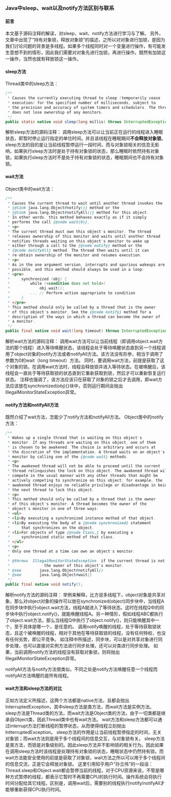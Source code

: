 ### Java中sleep、wait以及notify方法区别与联系

#### 前言

 本文基于源码注释的解读，对sleep、wait、notify方法进行学习与了解。
另外，文章中出现了“持有对象锁，释放对象锁”的描述，之所以对对象进行加锁，是因为我们讨论问题的背景是多线程。如果多个线程同时对一个变量进行操作，有可能发生意想不到的情形，因此我们需要对对象先进行加锁，再进行操作。既然有加锁这一操作，当然也就有释放锁这一操作。



#### sleep方法

Thread类中的sleep方法：

```java
/** 
 * Causes the currently executing thread to sleep (temporarily cease 
 * execution) for the specified number of milliseconds, subject to 
 * the precision and accuracy of system timers and schedulers. The thread 
 * does not lose ownership of any monitors. 
 */  
public static native void sleep(long millis) throws InterruptedException; 
```

解析sleep方法的源码注释：
调用sleep方法可以让当前正在运行的线程进入睡眠状态，即暂时停止运行指定的单位时间。并且该线程在睡眠期间**不会释放对象锁**。
sleep方法的目的是让当前线程暂停运行一段时间，而与对象锁相关的信息无影响，如果执行sleep方法时是处于持有对象锁的状态，那么睡眠时依然持有对象锁，如果执行sleep方法时不是处于持有对象锁的状态，睡眠期间也不会持有对象锁。

#### wait方法

Object类中的wait方法：

```java
/** 
 * Causes the current thread to wait until another thread invokes the 
 * {@link java.lang.Object#notify()} method or the 
 * {@link java.lang.Object#notifyAll()} method for this object. 
 * In other words, this method behaves exactly as if it simply 
 * performs the call {@code wait(0)}. 
 * <p> 
 * The current thread must own this object's monitor. The thread 
 * releases ownership of this monitor and waits until another thread 
 * notifies threads waiting on this object's monitor to wake up 
 * either through a call to the {@code notify} method or the 
 * {@code notifyAll} method. The thread then waits until it can 
 * re-obtain ownership of the monitor and resumes execution. 
 * <p> 
 * As in the one argument version, interrupts and spurious wakeups are 
 * possible, and this method should always be used in a loop: 
 * <pre> 
 *     synchronized (obj) { 
 *         while (<condition does not hold>) 
 *             obj.wait(); 
 *         ... // Perform action appropriate to condition 
 *     } 
 * </pre> 
 * This method should only be called by a thread that is the owner 
 * of this object's monitor. See the {@code notify} method for a 
 * description of the ways in which a thread can become the owner of 
 * a monitor. 
 */  
public final native void wait(long timeout) throws InterruptedException;  
```

解析wait方法的源码注释：
调用wait方法可以让当前线程（即调用object.wait方法的那个线程）进入等待唤醒状态，该线程会处于等待唤醒状态直到另一个线程调用了object对象的notify方法或者notifyAll方法。该方法没有形参，相当于调用了参数为0的wait（long timeout）方法。
同时，要调用wait方法，前提是获取了这个对象的锁。在调用wait方法时，线程会释放锁并进入等待状态。在被唤醒后，该线程会一直处于等待获取锁的状态直到它重新获取到锁，然后才可以重新恢复运行状态。
注释也强调了，该方法应该只在获取了对象的锁之后才去调用，即wait方法应该放在synchronized(obj){}块中，否则运行期间会抛出IllegalMonitorStateException异常。

#### notify方法和notifyAll方法

既然介绍了wait方法，怎能少了notify方法和notifyAll方法。
Object类中的notify方法：

```java
/** 
 * Wakes up a single thread that is waiting on this object's 
 * monitor. If any threads are waiting on this object, one of them 
 * is chosen to be awakened. The choice is arbitrary and occurs at 
 * the discretion of the implementation. A thread waits on an object's 
 * monitor by calling one of the {@code wait} methods. 
 * <p> 
 * The awakened thread will not be able to proceed until the current 
 * thread relinquishes the lock on this object. The awakened thread will 
 * compete in the usual manner with any other threads that might be 
 * actively competing to synchronize on this object; for example, the 
 * awakened thread enjoys no reliable privilege or disadvantage in being 
 * the next thread to lock this object. 
 * <p> 
 * This method should only be called by a thread that is the owner 
 * of this object's monitor. A thread becomes the owner of the 
 * object's monitor in one of three ways: 
 * <ul> 
 * <li>By executing a synchronized instance method of that object. 
 * <li>By executing the body of a {@code synchronized} statement 
 *     that synchronizes on the object. 
 * <li>For objects of type {@code Class,} by executing a 
 *     synchronized static method of that class. 
 * </ul> 
 * <p> 
 * Only one thread at a time can own an object's monitor. 
 * 
 * @throws  IllegalMonitorStateException  if the current thread is not 
 *               the owner of this object's monitor. 
 * @see        java.lang.Object#notifyAll() 
 * @see        java.lang.Object#wait() 
 */  
public final native void notify(); 
```
解析notify方法的源码注释：
举例来解释，比方说多线程下，object对象是共享对象，那么对object对象的操作可以放在synchronized(object)同步块中，当线程A在同步块中执行object.wait方法，线程A就进入了等待状态。这时在线程Q中的同步块中执行object.notify()，就能唤醒线程A。另一种情形，假如线程ABC都执行了object.wait方法，那么当线程Q中执行了object.notify()，则只能唤醒其中一个，至于具体是哪一个，是任意的。
调用notify唤醒的线程，处于等待获取锁状态，且这个被唤醒的线程，相对于其他在等待获取锁的线程，没有任何特权，也没有任何劣势，即公平竞争。
如注释中所描述，同步块，可以是对共享对象进行同步处理，也可以直接对实例方法进行同步处理，还可以对类进行同步处理。
如果，当前调用notify方法的线程没有获取对象锁，则将抛出IllegalMonitorStateException异常。

notifyAll方法与notify方法很类似，不同之处是notify方法唤醒任意一个线程而notifyAll方法唤醒的是所有线程。

#### wait方法和sleep方法的对比

正如方法定义所描述，这两个方法都是native方法，且都会抛出InterruptedException，其中sleep方法是类方法，而wait方法是实例方法。
sleep方法是Thread类的方法，而wait方法是Object类的方法，由于一切类都是继承自Object类，因此Thread类中也有wait方法。
wait方法和sleep方法都可以通过interrupt方法打断线程的暂停状态，从而使得线程立刻抛出IntterruptedException。
sleep方法的作用是让当前线程暂停指定的时间，无关对象锁；而wait方法则是用于多个线程间的信息交互，与对象锁有关。
sleep方法是类方法，而锁是对象级别的。因此sleep方法并不影响锁的相关行为。因此如果在调用sleep方法时该线程是处理持有对象锁的状态，睡眠状态中仍然持有锁。而wait方法能安全使用的前提是获取了对象锁，wait方法之所以可以用于多个线程间的信息交流，正是它会释放对象锁。
这里引用知乎用户“孙立伟”的一段话：Thread.sleep和Object.wait都会暂停当前的线程，对于CPU资源来说，不管是哪种方式暂停的线程，都表示它暂时不再需要CPU的执行时间。操作系统会将执行时间分配给其它线程。区别是，调用wait后，需要别的线程执行notify/notifyAll才能够重新获得CPU执行时间。